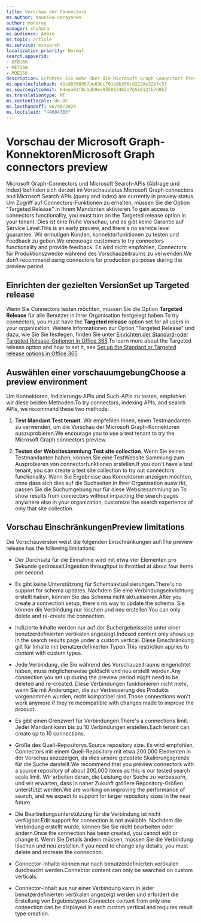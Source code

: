 ```yaml
---
title: Vorschau der Connectors
ms.author: mounika.narayanan
author: monaray
manager: shohara
ms.audience: Admin
ms.topic: article
ms.service: mssearch
localization_priority: Normal
search.appverid:
- BFB160
- MET150
- MOE150
description: Erfahren Sie mehr über die Microsoft Graph Connectors Preview für Microsoft Search.
ms.openlocfilehash: 4bcd8360957be69bc701e8b356cd222de32bfc5f
ms.sourcegitcommit: 64eea81f8c1db9ee955013462a7b51612fb7d0b7
ms.translationtype: MT
ms.contentlocale: de-DE
ms.lasthandoff: 06/08/2020
ms.locfileid: "44604383"
---
```

# <a name="microsoft-graph-connectors-preview"></a><span data-ttu-id="9e379-103">Vorschau der Microsoft Graph-Konnektoren</span><span class="sxs-lookup"><span data-stu-id="9e379-103">Microsoft Graph connectors preview</span></span>

<span data-ttu-id="9e379-104">Microsoft Graph-Connectors und Microsoft Search-APIs (Abfrage und Index) befinden sich derzeit im Vorschaustatus.</span><span class="sxs-lookup"><span data-stu-id="9e379-104">Microsoft Graph connectors and Microsoft Search APIs (query and index) are currently in preview status.</span></span> <span data-ttu-id="9e379-105">Um Zugriff auf Connectors-Funktionen zu erhalten, müssen Sie die Option "Targeted Release" in Ihrem Mandanten aktivieren.</span><span class="sxs-lookup"><span data-stu-id="9e379-105">To gain access to connectors functionality, you must turn on the Targeted release option in your tenant.</span></span> <span data-ttu-id="9e379-106">Dies ist eine frühe Vorschau, und es gibt keine Garantie auf Service Level.</span><span class="sxs-lookup"><span data-stu-id="9e379-106">This is an early preview, and there's no service level guarantee.</span></span> <span data-ttu-id="9e379-107">Wir ermutigen Kunden, konnektorfunktionen zu testen und Feedback zu geben.</span><span class="sxs-lookup"><span data-stu-id="9e379-107">We encourage customers to try connectors functionality and provide feedback.</span></span> <span data-ttu-id="9e379-108">Es wird nicht empfohlen, Connectors für Produktionszwecke während des Vorschauzeitraums zu verwenden.</span><span class="sxs-lookup"><span data-stu-id="9e379-108">We don’t recommend using connectors for production purposes during the preview period.</span></span>

## <a name="set-up-targeted-release"></a><span data-ttu-id="9e379-109">Einrichten der gezielten Version</span><span class="sxs-lookup"><span data-stu-id="9e379-109">Set up Targeted release</span></span>

<span data-ttu-id="9e379-110">Wenn Sie Connectors testen möchten, müssen Sie die Option **Targeted Release** für alle Benutzer in Ihrer Organisation festgelegt haben.</span><span class="sxs-lookup"><span data-stu-id="9e379-110">To try connectors, you must have the **Targeted release** option set for all users in your organization.</span></span> <span data-ttu-id="9e379-111">Weitere Informationen zur Option "Targeted Release" und dazu, wie Sie Sie festlegen, finden Sie unter [Einrichten der Standard-oder Targeted Release-Optionen in Office 365](https://docs.microsoft.com/office365/admin/manage/release-options-in-office-365?view=o365-worldwide).</span><span class="sxs-lookup"><span data-stu-id="9e379-111">To learn more about the Targeted release option and how to set it, see [Set up the Standard or Targeted release options in Office 365](https://docs.microsoft.com/office365/admin/manage/release-options-in-office-365?view=o365-worldwide).</span></span>

## <a name="choose-a-preview-environment"></a><span data-ttu-id="9e379-112">Auswählen einer vorschauumgebung</span><span class="sxs-lookup"><span data-stu-id="9e379-112">Choose a preview environment</span></span>

<span data-ttu-id="9e379-113">Um Konnektoren, Indizierungs-APIs und Such-APIs zu testen, empfehlen wir diese beiden Methoden:</span><span class="sxs-lookup"><span data-stu-id="9e379-113">To try connectors, indexing APIs, and search APIs, we recommend these two methods:</span></span>

1. <span data-ttu-id="9e379-114">**Test Mandant**.</span><span class="sxs-lookup"><span data-stu-id="9e379-114">**Test tenant**.</span></span>  <span data-ttu-id="9e379-115">Wir empfehlen Ihnen, einen Testmandanten zu verwenden, um die Vorschau der Microsoft Graph-Konnektoren auszuprobieren.</span><span class="sxs-lookup"><span data-stu-id="9e379-115">We encourage you to use a test tenant to try the Microsoft Graph connectors preview.</span></span>

2. <span data-ttu-id="9e379-116">**Testen der Websitesammlung**.</span><span class="sxs-lookup"><span data-stu-id="9e379-116">**Test site collection**.</span></span> <span data-ttu-id="9e379-117">Wenn Sie keinen Testmandanten haben, können Sie eine TestWebsite Sammlung zum Ausprobieren von connectorfunktionen erstellen.</span><span class="sxs-lookup"><span data-stu-id="9e379-117">If you don't have a test tenant, you can create a test site collection to try out connectors functionality.</span></span> <span data-ttu-id="9e379-118">Wenn Sie Ergebnisse aus Konnektoren anzeigen möchten, ohne dass sich dies auf die Suchseiten in Ihrer Organisation auswirkt, passen Sie die Suchumgebung nur für diese Websitesammlung an.</span><span class="sxs-lookup"><span data-stu-id="9e379-118">To show results from connectors without impacting the search pages anywhere else in your organization, customize the search experience of only that site collection.</span></span>

## <a name="preview-limitations"></a><span data-ttu-id="9e379-119">Vorschau Einschränkungen</span><span class="sxs-lookup"><span data-stu-id="9e379-119">Preview limitations</span></span>

<span data-ttu-id="9e379-120">Die Vorschauversion weist die folgenden Einschränkungen auf:</span><span class="sxs-lookup"><span data-stu-id="9e379-120">The preview release has the following limitations:</span></span>

* <span data-ttu-id="9e379-121">Der Durchsatz für die Einnahme wird mit etwa vier Elementen pro Sekunde gedrosselt.</span><span class="sxs-lookup"><span data-stu-id="9e379-121">Ingestion throughput is throttled at about four items per second.</span></span>

* <span data-ttu-id="9e379-122">Es gibt keine Unterstützung für Schemaaktualisierungen.</span><span class="sxs-lookup"><span data-stu-id="9e379-122">There's no support for schema updates.</span></span> <span data-ttu-id="9e379-123">Nachdem Sie eine Verbindungseinrichtung erstellt haben, können Sie das Schema nicht aktualisieren.</span><span class="sxs-lookup"><span data-stu-id="9e379-123">After you create a connection setup, there's no way to update the schema.</span></span> <span data-ttu-id="9e379-124">Sie können die Verbindung nur löschen und neu erstellen.</span><span class="sxs-lookup"><span data-stu-id="9e379-124">You can only delete and re-create the connection.</span></span>

* <span data-ttu-id="9e379-125">Indizierte Inhalte werden nur auf der Suchergebnisseite unter einer benutzerdefinierten vertikalen angezeigt.</span><span class="sxs-lookup"><span data-stu-id="9e379-125">Indexed content only shows up in the search results page under a custom vertical.</span></span> <span data-ttu-id="9e379-126">Diese Einschränkung gilt für Inhalte mit benutzerdefinierten Typen.</span><span class="sxs-lookup"><span data-stu-id="9e379-126">This restriction applies to content with custom types.</span></span>

* <span data-ttu-id="9e379-127">Jede Verbindung, die Sie während des Vorschauzeitraums eingerichtet haben, muss möglicherweise gelöscht und neu erstellt werden.</span><span class="sxs-lookup"><span data-stu-id="9e379-127">Any connection you set up during the preview period might need to be deleted and re-created.</span></span> <span data-ttu-id="9e379-128">Diese Verbindungen funktionieren nicht mehr, wenn Sie mit Änderungen, die zur Verbesserung des Produkts vorgenommen wurden, nicht kompatibel sind.</span><span class="sxs-lookup"><span data-stu-id="9e379-128">Those connections won't work anymore if they're incompatible with changes made to improve the product.</span></span>

* <span data-ttu-id="9e379-129">Es gibt einen Grenzwert für Verbindungen.</span><span class="sxs-lookup"><span data-stu-id="9e379-129">There's a connections limit.</span></span> <span data-ttu-id="9e379-130">Jeder Mandant kann bis zu 10 Verbindungen erstellen.</span><span class="sxs-lookup"><span data-stu-id="9e379-130">Each tenant can create up to 10 connections.</span></span>

* <span data-ttu-id="9e379-131">Größe des Quell-Repositorys.</span><span class="sxs-lookup"><span data-stu-id="9e379-131">Source repository size.</span></span> <span data-ttu-id="9e379-132">Es wird empfohlen, Connectors mit einem Quell-Repository mit etwa 200.000 Elementen in der Vorschau anzuzeigen, da dies unsere getestete Skalierungsgrenze für die Suche darstellt.</span><span class="sxs-lookup"><span data-stu-id="9e379-132">We recommend that you preview connectors with a source repository of about 200,000 items as this is our tested search scale limit.</span></span> <span data-ttu-id="9e379-133">Wir arbeiten daran, die Leistung der Suche zu verbessern, und wir erwarten, dass in naher Zukunft größere Repository-Größen unterstützt werden.</span><span class="sxs-lookup"><span data-stu-id="9e379-133">We are working on improving the performance of search, and we expect to support for larger repository sizes in the near future.</span></span>

* <span data-ttu-id="9e379-134">Die Bearbeitungsunterstützung für die Verbindung ist nicht verfügbar.</span><span class="sxs-lookup"><span data-stu-id="9e379-134">Edit support for connection is not available.</span></span> <span data-ttu-id="9e379-135">Nachdem die Verbindung erstellt wurde, können Sie Sie nicht bearbeiten oder ändern.</span><span class="sxs-lookup"><span data-stu-id="9e379-135">Once the connection has been created, you cannot edit or change it.</span></span> <span data-ttu-id="9e379-136">Wenn Sie Details ändern müssen, müssen Sie die Verbindung löschen und neu erstellen.</span><span class="sxs-lookup"><span data-stu-id="9e379-136">If you need to change any details, you must delete and recreate the connection.</span></span>

* <span data-ttu-id="9e379-137">Connector-Inhalte können nur nach benutzerdefinierten vertikalen durchsucht werden.</span><span class="sxs-lookup"><span data-stu-id="9e379-137">Connector content can only be searched on custom verticals.</span></span>

* <span data-ttu-id="9e379-138">Connector-Inhalt aus nur einer Verbindung kann in jeder benutzerdefinierten vertikalen angezeigt werden und erfordert die Erstellung von Ergebnistypen.</span><span class="sxs-lookup"><span data-stu-id="9e379-138">Connector content from only one connection can be displayed in each custom vertical and requires result type creation.</span></span>
